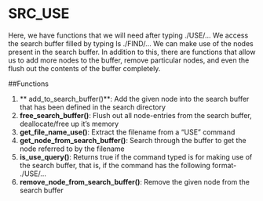 # SRC_USE

Here, we have functions that we will need after typing ./USE/… We access the search buffer filled by typing ls ./FIND/… We can make use of the nodes present in the search buffer. In addition to this, there are functions that allow us to add more nodes to the buffer, remove particular nodes, and even the flush out the contents of the buffer completely.

##Functions 
1. ** add_to_search_buffer()**: Add the given node into the search buffer that has been defined in the search directory
2. **free_search_buffer()**: Flush out all node-entries from the search buffer, deallocate/free up it’s memory
3. **get_file_name_use()**: Extract the filename from a “USE” command
4. **get_node_from_search_buffer()**: Search through the buffer to get the node referred to by the filename
5. **is_use_query()**: Returns true if the command typed is for making use of the search buffer, that is, if the command has the following format- <command> ./USE/…
6. **remove_node_from_search_buffer()**: Remove the given node from the search buffer

